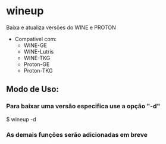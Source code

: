 # wineup
Baixa e atualiza versões do WINE e PROTON
* Compativel com:
  * WINE-GE
  * WINE-Lutris
  * WINE-TKG
  * Proton-GE
  * Proton-TKG 

## Modo de Uso:
### Para baixar uma versão especifica use a opção "-d"
$ wineup -d

### As demais funções serão adicionadas em breve
